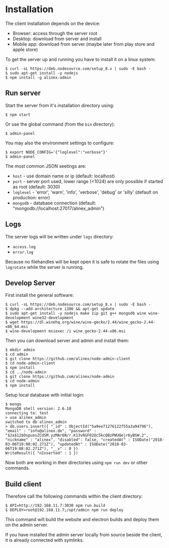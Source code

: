 # Installation

The client installation depends on the device:
- Browser: access through the server root
- Desktop: download from server and install
- Mobile app: download from server (maybe later from play store and apple store)

To get the server up and running you have to install it on a linux system:

    $ curl -sL https://deb.nodesource.com/setup_8.x | sudo -E bash -
    $ sudo apt-get install -y nodejs
    $ npm install -g alinex-admin

## Run server

Start the server from it's installation directory using:

    $ npm start

Or use the global command (from the `bin` directory):

    $ admin-panel

You may also the environment settings to configure:

    $ export NODE_CONFIG='{"loglevel":"verbose"}'
    $ admin-panel

The most common JSON seetings are:
- `host` - use domain name or ip (default: localhost)
- `port` - server port used, lower range (<1024) are only possible if started as root (default: 3030)
- `loglevel` - 'error', 'warn', 'info', 'verbose', 'debug' or 'silly' (default on production: error)
- `mongodb` - database connection (default: "mongodb://localhost:27017/alinex_admin")

## Logs

The server logs will be written under `logs` directory:
- `access.log`
- `error.log`

Because no filehandles will be kept open it is safe to rotate the files using `logrotate` while the server is running.

## Develop Server

First install the general software:

    $ curl -sL https://deb.nodesource.com/setup_8.x | sudo -E bash -
    $ dpkg --add-architecture i386 && apt-get update
    $ sudo apt-get install -y nodejs make zip git g++ mongodb wine wine-development wine32-development
    $ wget https://dl.winehq.org/wine/wine-gecko/2.44/wine_gecko-2.44-x86_64.msi
    $ wine-development msiexec /i wine_gecko-2.44-x86.msi

Then you can download server and admin and install them:

    $ mkdir admin   
    $ cd admin
    $ git clone https://github.com/alinex/node-admin-client
    $ cd node-admin-client
    $ npm install
    $ cd ../node-admin
    $ git clone https://github.com/alinex/node-admin
    $ cd node-admin
    $ npm install

Setup local database with initial login:

    $ mongo
    MongoDB shell version: 2.6.10
    connecting to: test
    > use alinex_admin
    switched to db alinex_admin
    > db.users.insert({ "_id" : ObjectId("5a9ee71276122f55a3a94796"), "email" : "info@alinex.de", "password" : "$2a$12$OspunsZCdSM.yzMAr6N/r.K13vRGF02Oc5kcQBzPWUQejr6yBSW.2", "nickname" : "alinex", "disabled": false, "createdAt" : ISODate("2018-03-06T19:08:02.271Z"), "updatedAt" : ISODate("2018-03-06T19:08:02.271Z"), "__v" : 0 })
    WriteResult({ "nInserted" : 1 })

Now both are working in their directories using `npm run dev` or other commands.

## Build client

Therefore call the following commands within the client directory:

    $ API=http://192.168.11.7:3030 npm run build
    $ DEPLOY=root@192.168.11.7;/opt/admin npm run deploy

This command will build the website and electron builds and deploy them on the admin server.

If you have installed the admin server locally from source beside the client, it is already connected with symlinks.
 